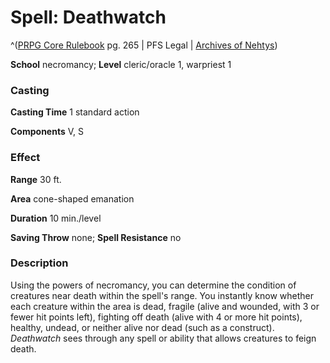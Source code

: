 # Spell: Deathwatch

^([PRPG Core Rulebook][ss-deathwatch] pg. 265 | PFS Legal | [Archives of Nehtys][sn-deathwatch])

**School** necromancy; **Level** cleric/oracle 1, warpriest 1

### Casting

**Casting Time** 1 standard action  

**Components** V, S

### Effect

**Range** 30 ft.  

**Area** cone-shaped emanation  

**Duration** 10 min./level  

**Saving Throw** none; **Spell Resistance** no

### Description

Using the powers of necromancy, you can determine the condition of creatures near death within the spell's range. You instantly know whether each creature within the area is dead, fragile (alive and wounded, with 3 or fewer hit points left), fighting off death (alive with 4 or more hit points), healthy, undead, or neither alive nor dead (such as a construct). _Deathwatch_ sees through any spell or ability that allows creatures to feign death.

[ss-deathwatch]: http://paizo.com/pathfinderRPG/v57
[sn-deathwatch]: http://www.archivesofnethys.com/SpellDisplay.aspx?ItemName=Deathwatch